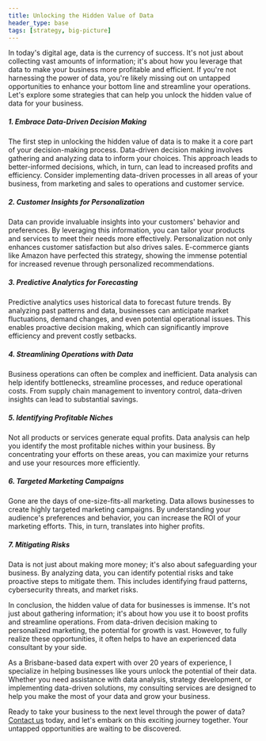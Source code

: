 ```yaml
---
title: Unlocking the Hidden Value of Data
header_type: base
tags: [strategy, big-picture]
---
```


In today's digital age, data is the currency of success. It's not just about collecting vast amounts of information; it's about how you leverage that data to make your business more profitable and efficient. If you're not harnessing the power of data, you're likely missing out on untapped opportunities to enhance your bottom line and streamline your operations. Let's explore some strategies that can help you unlock the hidden value of data for your business.

##### 1. Embrace Data-Driven Decision Making

The first step in unlocking the hidden value of data is to make it a core part of your decision-making process. Data-driven decision making involves gathering and analyzing data to inform your choices. This approach leads to better-informed decisions, which, in turn, can lead to increased profits and efficiency. Consider implementing data-driven processes in all areas of your business, from marketing and sales to operations and customer service.

##### 2. Customer Insights for Personalization

Data can provide invaluable insights into your customers' behavior and preferences. By leveraging this information, you can tailor your products and services to meet their needs more effectively. Personalization not only enhances customer satisfaction but also drives sales. E-commerce giants like Amazon have perfected this strategy, showing the immense potential for increased revenue through personalized recommendations.

##### 3. Predictive Analytics for Forecasting

Predictive analytics uses historical data to forecast future trends. By analyzing past patterns and data, businesses can anticipate market fluctuations, demand changes, and even potential operational issues. This enables proactive decision making, which can significantly improve efficiency and prevent costly setbacks.

##### 4. Streamlining Operations with Data

Business operations can often be complex and inefficient. Data analysis can help identify bottlenecks, streamline processes, and reduce operational costs. From supply chain management to inventory control, data-driven insights can lead to substantial savings.

##### 5. Identifying Profitable Niches

Not all products or services generate equal profits. Data analysis can help you identify the most profitable niches within your business. By concentrating your efforts on these areas, you can maximize your returns and use your resources more efficiently.

##### 6. Targeted Marketing Campaigns

Gone are the days of one-size-fits-all marketing. Data allows businesses to create highly targeted marketing campaigns. By understanding your audience's preferences and behavior, you can increase the ROI of your marketing efforts. This, in turn, translates into higher profits.

##### 7. Mitigating Risks

Data is not just about making more money; it's also about safeguarding your business. By analyzing data, you can identify potential risks and take proactive steps to mitigate them. This includes identifying fraud patterns, cybersecurity threats, and market risks.

In conclusion, the hidden value of data for businesses is immense. It's not just about gathering information; it's about how you use it to boost profits and streamline operations. From data-driven decision making to personalized marketing, the potential for growth is vast. However, to fully realize these opportunities, it often helps to have an experienced data consultant by your side.

As a Brisbane-based data expert with over 20 years of experience, I specialize in helping businesses like yours unlock the potential of their data. Whether you need assistance with data analysis, strategy development, or implementing data-driven solutions, my consulting services are designed to help you make the most of your data and grow your business.

Ready to take your business to the next level through the power of data? [Contact us](#contact) today, and let's embark on this exciting journey together. Your untapped opportunities are waiting to be discovered.

